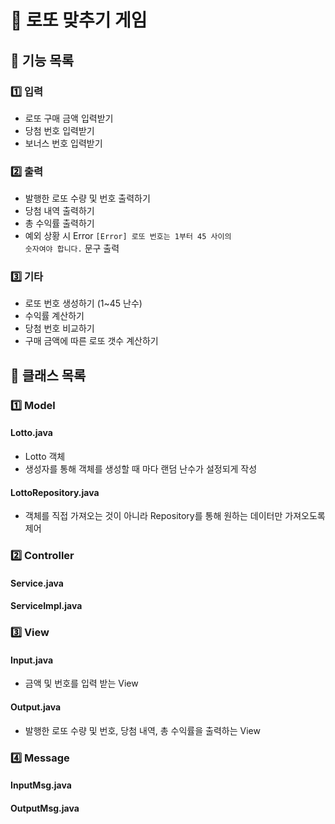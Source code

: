 # 🎉 로또 맞추기 게임
## 📣 기능 목록 
### 1️⃣ 입력
* 로또 구매 금액 입력받기
* 당첨 번호 입력받기
* 보너스 번호 입력받기

### 2️⃣ 출력
* 발행한 로또 수량 및 번호 출력하기
* 당첨 내역 출력하기
* 총 수익률 출력하기
* 예외 상황 시 Error <code>[Error] 로또 번호는 1부터 45 사이의 숫자여야 합니다.</code>
문구 출력

### 3️⃣ 기타
* 로또 번호 생성하기 (1~45 난수)
* 수익률 계산하기
* 당첨 번호 비교하기
* 구매 금액에 따른 로또 갯수 계산하기


## 📣 클래스 목록
### 1️⃣ Model
#### Lotto.java
* Lotto 객체
* 생성자를 통해 객체를 생성할 때 마다 랜덤 난수가 설정되게 작성
#### LottoRepository.java
* 객체를 직접 가져오는 것이 아니라 Repository를 통해 원하는 데이터만 가져오도록 제어 

### 2️⃣ Controller
#### Service.java
#### ServiceImpl.java

### 3️⃣ View
#### Input.java
* 금액 및 번호를 입력 받는 View
#### Output.java
* 발행한 로또 수량 및 번호, 당첨 내역, 총 수익률을 출력하는 View

### 4️⃣ Message
#### InputMsg.java
#### OutputMsg.java